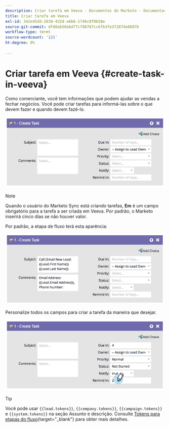 ```yaml
---
description: Criar tarefa em Veeva - Documentos do Marketo - Documentação do produto
title: Criar tarefa em Veeva
exl-id: 342e45dd-2038-432d-a6b6-1740c8f0b58e
source-git-commit: dfd0ab50a6d77cf88767cc6fb3fe3f2874e0607b
workflow-type: tm+mt
source-wordcount: '121'
ht-degree: 0%

---
```


# Criar tarefa em Veeva {#create-task-in-veeva}

Como comerciante, você tem informações que podem ajudar as vendas a fechar negócios. Você pode criar tarefas para informá-las sobre o que devem fazer e quando devem fazê-lo.

![](assets/create-task-in-veeva-1.png)

>[!NOTE]
>
>Quando o usuário do Marketo Sync está criando tarefas, **Em** é um campo obrigatório para a tarefa a ser criada em Veeva. Por padrão, o Marketo inserirá cinco dias se não houver valor.

Por padrão, a etapa de fluxo terá esta aparência:

![](assets/create-task-in-veeva-2.png)

Personalize todos os campos para criar a tarefa da maneira que desejar.

![](assets/create-task-in-veeva-3.png)

>[!TIP]
>
>Você pode usar `{{lead.tokens}}`, `{{company.tokens}}`, `{{campaign.tokens}}` e `{{system.tokens}}` na seção Assunto e descrição. Consulte [Tokens para etapas do fluxo](/help/marketo/product-docs/core-marketo-concepts/smart-campaigns/flow-actions/use-tokens-in-flow-steps.md){target=&quot;_blank&quot;} para obter mais detalhes.
